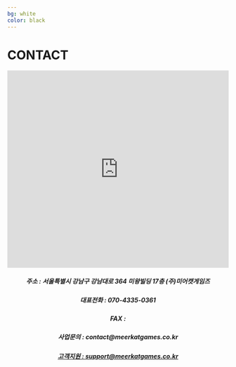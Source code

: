 ```yaml
---
bg: white
color: black
---
```


# CONTACT

<iframe src="https://www.google.com/maps/embed?pb=!1m18!1m12!1m3!1d1582.7612505906102!2d127.02859328696883!3d37.495592997464044!2m3!1f0!2f0!3f0!3m2!1i1024!2i768!4f13.1!3m3!1m2!1s0x0%3A0x0!2zMzfCsDI5JzQ0LjEiTiAxMjfCsDAxJzQ1LjciRQ!5e0!3m2!1sko!2skr!4v1533521760110" width="100%" height="450" frameborder="0" style="border:0" allowfullscreen></iframe>


<center><h5>주소 : 서울특별시 강남구 강남대로 364 미왕빌딩 17층 (주)미어캣게임즈</h5></center>
<center><h5>대표전화 : 070-4335-0361</h5></center>
<center><h5>FAX : </h5></center>
<center><h5>사업문의 : contact@meerkatgames.co.kr<a href="mailto:contact@meerkatgames.co.kr"></h5></center>
<center><h5>고객지원 : support@meerkatgames.co.kr<a href="mailto:support@meerkatgames.co.kr"></h5></center>

